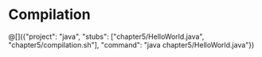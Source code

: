 # Compilation

@[]({"project": "java", "stubs": ["chapter5/HelloWorld.java", "chapter5/compilation.sh"], "command": "java chapter5/HelloWorld.java"})
